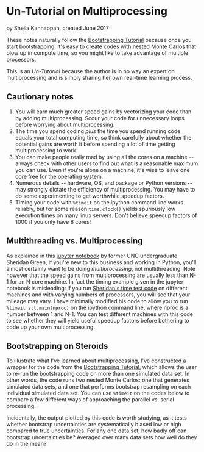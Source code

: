# Un-Tutorial on Multiprocessing
by Sheila Kannappan, created June 2017

These notes naturally follow the [Bootstrapping Tutorial](https://github.com/capprogram/2017bootcamp-general/blob/master/bootstrap.md) because once you start bootstrapping, it's easy to create codes with nested Monte Carlos that blow up in compute time, so you might like to take advantage of multiple processors.

This is an _Un-Tutorial_ because the author is in no way an expert on multiprocessing and is simply sharing her own real-time learning process.

## Cautionary notes

1) You will earn much greater speed gains by vectorizing your code than by adding multiprocessing. Scour your code for unnecessary loops before worrying about multiprocessing.    
2) The time you spend coding _plus_ the time you spend running code equals your total computing time, so think carefully about whether the potential gains are worth it before spending a lot of time getting multiprocessing to work.    
3) You can make people really mad by using all the cores on a machine -- always check with other users to find out what is a reasonable maximum you can use. Even if you're alone on a machine, it's wise to leave one core free for the operating system.    
4) Numerous details -- hardware, OS, and package or Python versions -- may strongly dictate the efficiency of multiprocessing. You may have to do some experimenting to get worthwhile speedup factors.    
5) Timing your code with `%timeit` on the ipython command line works reliably, but for some reason `time.clock()` yields spuriously low execution times on many linux servers. Don't believe speedup factors of 1000 if you only have 8 cores!

## Multithreading vs. Multiprocessing
As explained in this [jupyter notebook](https://github.com/galastrostats/general/blob/master/PythonMultiprocessing.ipynb) by former UNC undergraduate Sheridan Green, if you're new to this business and working in Python, you'll almost certainly want to be doing _multiprocessing_, not multithreading. Note however that the speed gains from multiprocessing are usually less than N-1 for an N core machine. In fact the timing example given in the jupyter notebook is misleading: if you run [Sheridan's time test code](https://github.com/capprogram/2017bootcamp-general/blob/master/stt.py) on different machines and with varying numbers of processors, you will see that your mileage may vary. I have minimally modified his code to allow you to run `%timeit stt.main(nproc)` on the ipython command line, where nproc is a number between 1 and N-1. You can test different machines with this code to see whether they will yield useful speedup factors before bothering to code up your own multiprocessing.

## Bootstrapping on Steroids    
To illustrate what I've learned about multiprocessing, I've constructed a wrapper for the code from the [Bootstrapping Tutorial](https://github.com/capprogram/2017bootcamp-general/blob/master/bootstrap.md), which allows the user to re-run the bootstrapping code on more than one simulated data set. In other words, the code runs two nested Monte Carlos: one that generates simulated data sets, and one that performs bootstrap resampling on each individual simulated data set. You can use `%timeit` on the codes below to compare a few different ways of approaching the parallel vs. serial processing.



Incidentally, the output plotted by this code is worth studying, as it tests whether bootstrap uncertainties are systematically biased low or high compared to true uncertainties. For any one data set, how badly off can bootstrap uncertainties be? Averaged over many data sets how well do they do in the mean?

